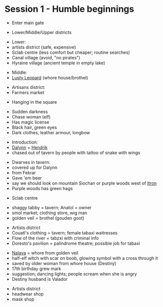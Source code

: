 # Session 1 - Humble beginnings

- Enter main gate

+ Lower/Middle/Upper districts

- Lower:
- artists district (safe, expensive)
- Sclab centre (less comfort but cheaper; routine searches)
- Canal village (avoid, "no pirates")
- Hyraine village (ancient temple in empty lake)

+ Middle:
+ [Lusty Leopard](https://bookstack.hemels.me/books/Darninia/page/itron#Middle%20Level) (whore house/brothel)

- Artisans district:
- Farmers market

+ Hanging in the square

- Sudden darkness
- Chase woman (elf)
- Has magic license
- Black hair, green eyes
- Dark clothes, leather armour, longbow

+ Introduction:
+ [Dalynn](https://bookstack.hemels.me/books/Darninia/page/dalynn-lathrana) + [Hendrik](https://bookstack.hemels.me/books/Darninia/page/eye-of-the-mountain)
+ chased out of tavern by people with tattoo of snake with wings

- Dwarves in tavern:
- covered up for Dalynn
- from Fekrar
- Gave 'em beer
- say we should look on mountain Siochan or purple woods west of [Itron](https://bookstack.hemels.me/books/Darninia/page/itron)
- Purple woods has green hags

+ Sclab centre

- shaggy tabby = tavern; Anatol = owner
- smol market; clothing store, wig man
- golden veil = brothel (gouden goot)

+ Artists district
+ Couatl's clothing = tavern; female tabaxi waitresses
+ Flow of the river = tabzxi with criminal info
+ Doresto's pavilion = palindrome theatre; possible job for tabaxi

- [Nalaya](https://bookstack.hemels.me/books/Darninia/page/nalaya) = whore from golden veil
- half-elf witch with scar on boob, glowing symbol with a cross through it
- saved by older woman from whore house (Destiny)
- 17th birthday grew mark
- suggestion; dancing lights; people scream when she is angry
- Destiny husband is Valador

+ Artists district
+ headwear shop
+ mask shop
